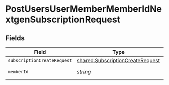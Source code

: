 # PostUsersUserMemberMemberIdNextgenSubscriptionRequest


## Fields

| Field                                                                                | Type                                                                                 | Required                                                                             | Description                                                                          |
| ------------------------------------------------------------------------------------ | ------------------------------------------------------------------------------------ | ------------------------------------------------------------------------------------ | ------------------------------------------------------------------------------------ |
| `subscriptionCreateRequest`                                                          | [shared.SubscriptionCreateRequest](../../models/shared/subscriptioncreaterequest.md) | :heavy_minus_sign:                                                                   | N/A                                                                                  |
| `memberId`                                                                           | *string*                                                                             | :heavy_check_mark:                                                                   | member ident                                                                         |